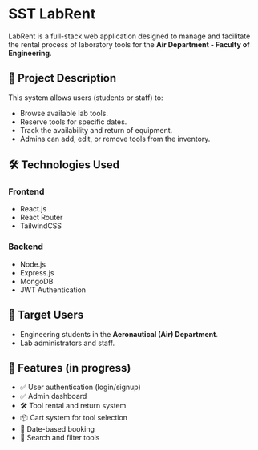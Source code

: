# SST LabRent

LabRent is a full-stack web application designed to manage and facilitate the rental process of laboratory tools for the **Air Department - Faculty of Engineering**.

## 📌 Project Description

This system allows users (students or staff) to:
- Browse available lab tools.
- Reserve tools for specific dates.
- Track the availability and return of equipment.
- Admins can add, edit, or remove tools from the inventory.

## 🛠️ Technologies Used

### Frontend
- React.js
- React Router
- TailwindCSS 

### Backend
- Node.js
- Express.js
- MongoDB
- JWT Authentication

## 🧪 Target Users
- Engineering students in the **Aeronautical (Air) Department**.
- Lab administrators and staff.

## 🚀 Features (in progress)
- ✅ User authentication (login/signup)
- ✅ Admin dashboard
- 🛠️ Tool rental and return system
- 📦 Cart system for tool selection
- 📅 Date-based booking
- 🔎 Search and filter tools


 
